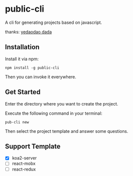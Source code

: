 # public-cli

A cli for generating projects based on javascript.

thanks: [yedaodao dada](https://github.com/yedaodao)

## Installation

Install it via npm: 

```shell
npm install -g public-cli
```

Then you can invoke it everywhere.

## Get Started

Enter the directory where you want to create the project.

Execute the following command in your terminal:

```shell
pub-cli new
```

Then select the project template and answer some questions.

## Support Template

- [x] koa2-server
- [ ] react-mobx
- [ ] react-redux
